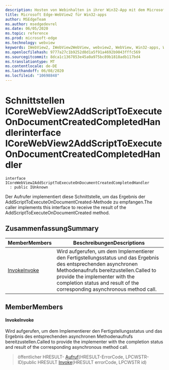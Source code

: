 ```yaml
---
description: Hosten von Webinhalten in ihrer Win32-App mit dem Microsoft Edge WebView2-Steuerelement
title: Microsoft Edge-WebView2 für Win32-apps
author: MSEdgeTeam
ms.author: msedgedevrel
ms.date: 06/05/2020
ms.topic: reference
ms.prod: microsoft-edge
ms.technology: webview
keywords: IWebView2, IWebView2WebView, webview2, WebView, Win32-apps, Win32, Edge, ICoreWebView2, ICoreWebView2Controller, Browser-Steuerelement, Edge-HTML
ms.openlocfilehash: 9777a27c1b9252d0d1a5f91a4692b9043fffc569
ms.sourcegitcommit: 8dca1c1367853e45a0a975bc89b1818adb117bd4
ms.translationtype: MT
ms.contentlocale: de-DE
ms.lasthandoff: 06/08/2020
ms.locfileid: "10698848"
---
```

# <span data-ttu-id="476a7-104">Schnittstellen ICoreWebView2AddScriptToExecuteOnDocumentCreatedCompletedHandler</span><span class="sxs-lookup"><span data-stu-id="476a7-104">interface ICoreWebView2AddScriptToExecuteOnDocumentCreatedCompletedHandler</span></span> 

```
interface ICoreWebView2AddScriptToExecuteOnDocumentCreatedCompletedHandler
  : public IUnknown
```

<span data-ttu-id="476a7-105">Der Aufrufer implementiert diese Schnittstelle, um das Ergebnis der AddScriptToExecuteOnDocumentCreated-Methode zu empfangen.</span><span class="sxs-lookup"><span data-stu-id="476a7-105">The caller implements this interface to receive the result of the AddScriptToExecuteOnDocumentCreated method.</span></span>

## <span data-ttu-id="476a7-106">Zusammenfassung</span><span class="sxs-lookup"><span data-stu-id="476a7-106">Summary</span></span>

 <span data-ttu-id="476a7-107">Member</span><span class="sxs-lookup"><span data-stu-id="476a7-107">Members</span></span>                        | <span data-ttu-id="476a7-108">Beschreibungen</span><span class="sxs-lookup"><span data-stu-id="476a7-108">Descriptions</span></span>
--------------------------------|---------------------------------------------
[<span data-ttu-id="476a7-109">Invoke</span><span class="sxs-lookup"><span data-stu-id="476a7-109">Invoke</span></span>](#invoke) | <span data-ttu-id="476a7-110">Wird aufgerufen, um dem Implementierer den Fertigstellungsstatus und das Ergebnis des entsprechenden asynchronen Methodenaufrufs bereitzustellen.</span><span class="sxs-lookup"><span data-stu-id="476a7-110">Called to provide the implementer with the completion status and result of the corresponding asynchronous method call.</span></span>

## <span data-ttu-id="476a7-111">Member</span><span class="sxs-lookup"><span data-stu-id="476a7-111">Members</span></span>

#### <span data-ttu-id="476a7-112">Invoke</span><span class="sxs-lookup"><span data-stu-id="476a7-112">Invoke</span></span> 

<span data-ttu-id="476a7-113">Wird aufgerufen, um dem Implementierer den Fertigstellungsstatus und das Ergebnis des entsprechenden asynchronen Methodenaufrufs bereitzustellen.</span><span class="sxs-lookup"><span data-stu-id="476a7-113">Called to provide the implementer with the completion status and result of the corresponding asynchronous method call.</span></span>

> <span data-ttu-id="476a7-114">öffentlicher HRESULT- [Aufruf](#invoke)(HRESULT-ErrorCode, LPCWSTR-ID)</span><span class="sxs-lookup"><span data-stu-id="476a7-114">public HRESULT [Invoke](#invoke)(HRESULT errorCode, LPCWSTR id)</span></span>

